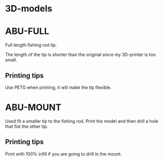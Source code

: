 # 3D-models

# ABU-FULL
Full length fishing rod tip.

The length of the tip is shorter than the original since my 3D-printer is too
small.

## Printing tips
Use PETG when printing, it will make the tip flexible.


# ABU-MOUNT
Used fit a smaller tip to the fishing rod.
Print the model and then drill a hole that fist the other tip.

## Printing tips
Print with 100% infill if you are going to drill in the mount.
